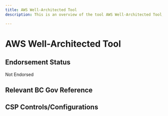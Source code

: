 ```yaml
---
title: AWS Well-Architected Tool
description: This is an overview of the tool AWS Well-Architected Tool, and its current status  within BC Gov.

---
```

<!---
Note: this is a generated file.  You should not edit it directly.  Please check https://github.com/bcgov/cloud-pathfinder for details.
-->
# AWS Well-Architected Tool



## Endorsement Status
Not Endorsed

## Relevant BC Gov Reference


## CSP Controls/Configurations
